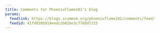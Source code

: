 ```yaml
---
title: Comments for PhoenixFlame101’s blog
params:
  feedlink: https://blogs.scummvm.org/phoenixflame101/comments/feed/
  feedid: 41fd039b919eedc2b82be3c778dd7215
---
```

